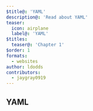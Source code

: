 ```yaml
---
$title@: 'YAML'
description@: 'Read about YAML'
teaser:
  icon: airplane
  label@: 'YAML'
$titles:
  teaser@: 'Chapter 1'
$order: 1
formats:
  - websites
author: ldodds
contributors:
  - jaygray0919
---
```


## YAML

